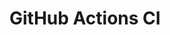 # GitHub Actions CI




































































































































































































































































































































































































































































































































































































































































































































































































































































































































































































































































































































































































































































































































































































































































































































































































































































































































































































































































































































































































































































































































































































































































































































































